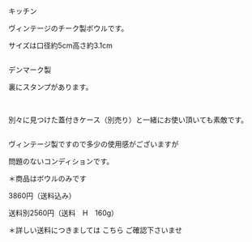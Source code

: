 <link rel="stylesheet" type="text/css" href="/assets/css/styles.css">

キッチン

ヴィンテージのチーク製ボウルです。

サイズは口径約5cm高さ約3.1cm

<img alt="" src="http://blog.cnobi.jp/v1/blog/user/71e35865e9e62f3f9d70420d6124d2ab/1430944627"/> 

デンマーク製

裏にスタンプがあります。

<img alt="" src="http://blog.cnobi.jp/v1/blog/user/71e35865e9e62f3f9d70420d6124d2ab/1430944628"/> 

<img alt="" src="http://blog.cnobi.jp/v1/blog/user/71e35865e9e62f3f9d70420d6124d2ab/1430944629"/> 

別々に見つけた蓋付きケース（別売り）と一緒にお使い頂いても素敵です。

<img alt="" src="http://blog.cnobi.jp/v1/blog/user/71e35865e9e62f3f9d70420d6124d2ab/1430944631"/> 

ヴィンテージ製ですので多少の使用感がございますが

問題のないコンディションです。

＊商品はボウルのみです

3860円（送料込み）

送料別2560円（送料　H　160g）

＊詳しい送料につきましては
こちら
ご確認下さいませ